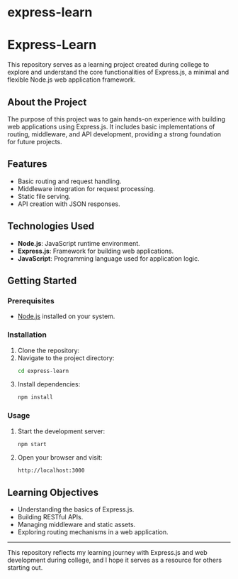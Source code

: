 # express-learn
# Express-Learn

This repository serves as a learning project created during college to explore and understand the core functionalities of Express.js, a minimal and flexible Node.js web application framework.

## About the Project
The purpose of this project was to gain hands-on experience with building web applications using Express.js. It includes basic implementations of routing, middleware, and API development, providing a strong foundation for future projects.

## Features
- Basic routing and request handling.
- Middleware integration for request processing.
- Static file serving.
- API creation with JSON responses.

## Technologies Used
- **Node.js**: JavaScript runtime environment.
- **Express.js**: Framework for building web applications.
- **JavaScript**: Programming language used for application logic.

## Getting Started
### Prerequisites
- [Node.js](https://nodejs.org/) installed on your system.

### Installation
1. Clone the repository:
2. Navigate to the project directory:
   ```bash
   cd express-learn
   ```
3. Install dependencies:
   ```bash
   npm install
   ```

### Usage
1. Start the development server:
   ```bash
   npm start
   ```
2. Open your browser and visit:
   ```
   http://localhost:3000
   ```

## Learning Objectives
- Understanding the basics of Express.js.
- Building RESTful APIs.
- Managing middleware and static assets.
- Exploring routing mechanisms in a web application.

---
This repository reflects my learning journey with Express.js and web development during college, and I hope it serves as a resource for others starting out.

